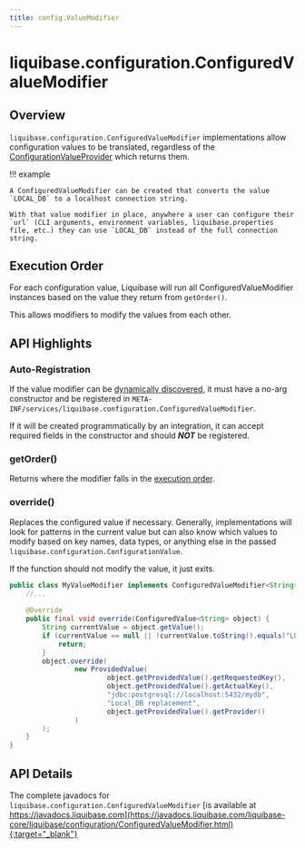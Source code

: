 ```yaml
---
title: config.ValueModifier
---
```


# liquibase.configuration.ConfiguredValueModifier

## Overview

`liquibase.configuration.ConfiguredValueModifier` implementations allow configuration values to be translated, regardless of the [ConfigurationValueProvider](configuration-configurationvalueprovider.md) which returns them.

!!! example

    A ConfiguredValueModifier can be created that converts the value `LOCAL_DB` to a localhost connection string. 

    With that value modifier in place, anywhere a user can configure their `url` (CLI arguments, environment variables, liquibase.properties file, etc.) they can use `LOCAL_DB` instead of the full connection string.  

## Execution Order

For each configuration value, Liquibase will run all ConfiguredValueModifier instances based on the value they return from `getOrder()`. 

This allows modifiers to modify the values from each other.

## API Highlights

### Auto-Registration

If the value modifier can be [dynamically discovered](../architecture/service-discovery.md), it must have a no-arg constructor and be registered in `META-INF/services/liquibase.configuration.ConfiguredValueModifier`.

If it will be created programmatically by an integration, it can accept required fields in the constructor and should **_NOT_** be registered.

### getOrder()

Returns where the modifier falls in the [execution order](#execution-order).

### override()

Replaces the configured value if necessary. Generally, implementations will look for patterns in the current value but can also know which values to modify based on key names, data types, or anything else in the passed `liquibase.configuration.ConfigurationValue`.

If the function should not modify the value, it just exits.

```java
public class MyValueModifier implements ConfiguredValueModifier<String> {
    //...
    
    @Override
    public final void override(ConfiguredValue<String> object) {
        String currentValue = object.getValue();
        if (currentValue == null || !currentValue.toString().equals("LOCAL_DB")) {
            return;
        }
        object.override(
                new ProvidedValue(
                        object.getProvidedValue().getRequestedKey(),
                        object.getProvidedValue().getActualKey(),
                        "jdbc:postgresql://localhost:5432/mydb",
                        "Local_DB replacement",
                        object.getProvidedValue().getProvider()
                )
        );
    }
}
```


## API Details

The complete javadocs for `liquibase.configuration.ConfiguredValueModifier` [is available at https://javadocs.liquibase.com](https://javadocs.liquibase.com/liquibase-core/liquibase/configuration/ConfiguredValueModifier.html){:target="_blank"}

